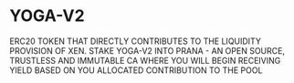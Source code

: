 # YOGA-V2
ERC20 TOKEN THAT DIRECTLY CONTRIBUTES TO THE LIQUIDITY PROVISION OF XEN.
STAKE YOGA-V2 INTO PRANA - AN OPEN SOURCE, TRUSTLESS AND IMMUTABLE CA WHERE YOU WILL BEGIN RECEIVING YIELD BASED ON YOU ALLOCATED CONTRIBUTION TO THE POOL
